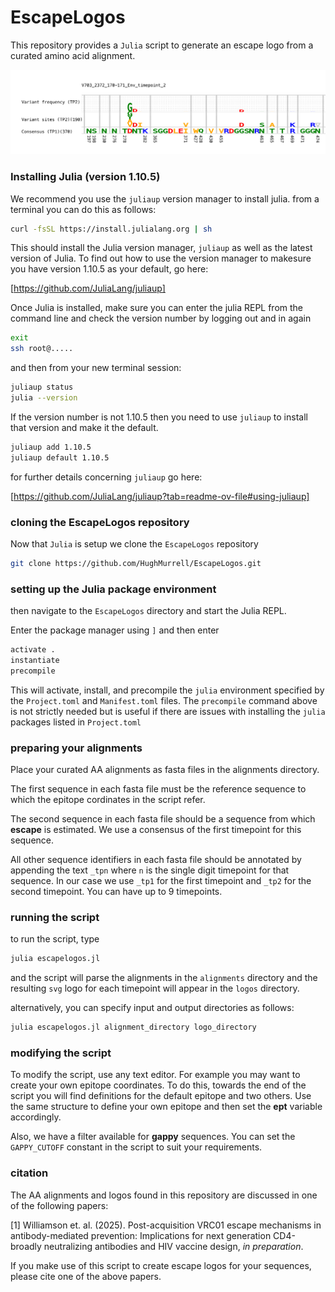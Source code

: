 # EscapeLogos

This repository provides a `Julia` script to generate an escape logo 
from a curated amino acid alignment.

![sample logo](escape.svg "logo showing escape at coords 279, 280 and 459 ")

### Installing Julia (version 1.10.5)

We recommend you use the `juliaup` version manager to install julia.
from a terminal you can do this as follows:

```bash
curl -fsSL https://install.julialang.org | sh
```

This should install the Julia version manager, `juliaup` as well as
the latest version of Julia. To find out how to use the version manager 
to makesure you have version 1.10.5 as your default, go here:

[https://github.com/JuliaLang/juliaup]

Once Julia is installed, make sure you can enter the julia REPL from 
the command line and check the version number by logging out and in again 

```bash
exit
ssh root@.....
```

and then from your new terminal session:

```bash
juliaup status
julia --version
```

If the version number is not 1.10.5 then you need to use `juliaup` to install
that version and make it the default. 

```bash
juliaup add 1.10.5
juliaup default 1.10.5
```

for further details concerning `juliaup` go here:

[https://github.com/JuliaLang/juliaup?tab=readme-ov-file#using-juliaup]

### cloning the EscapeLogos repository

Now that `Julia` is setup we clone the `EscapeLogos` repository

```bash
git clone https://github.com/HughMurrell/EscapeLogos.git
```

### setting up the Julia package environment

then navigate to the `EscapeLogos` directory and start the 
Julia REPL. 

Enter the package manager using `]` and then enter

```julia
activate .
instantiate
precompile
```

This will activate, install, and precompile the `julia` environment
specified by the  `Project.toml` and `Manifest.toml` files. 
The `precompile` command above is not strictly needed but is useful 
if there are issues with installing the `julia` packages listed in
`Project.toml`

### preparing your alignments

Place your curated AA alignments as fasta files in the alignments directory. 

The first sequence in each fasta file must be the reference sequence
to which the epitope cordinates in the script refer.

The second sequence in each fasta file should be a sequence from which
**escape** is estimated. We use a consensus of the first timepoint for
this sequence.

All other sequence identifiers in each fasta file should be annotated by
appending the text `_tpn` where `n` is the single digit timepoint for 
that sequence. In our case we use `_tp1` for the first timepoint and 
`_tp2` for the second timepoint. You can have up to 9 timepoints.

### running the script

to run the script, type

```julia
julia escapelogos.jl
```
and the script will parse the alignments in the `alignments` directory 
and the resulting `svg` logo for each timepoint will appear in the
`logos` directory.

alternatively, you can specify input and output directories as follows:

```julia
julia escapelogos.jl alignment_directory logo_directory
```

### modifying the script

To modify the script, use any text editor. For example you may want to
create your own epitope coordinates. To do this, towards the end of the
script you will find definitions for the default epitope and two others.
Use the same structure to define your own epitope and then set the **ept**
variable accordingly.

Also, we have a filter available for **gappy** sequences. You can set 
the `GAPPY_CUTOFF` constant in the script to suit your requirements.

### citation

The AA alignments and logos found in this repository are discussed in
one of the following papers:

<a id="1">[1]</a> 
Williamson et. al. (2025). 
Post-acquisition VRC01 escape mechanisms in antibody-mediated prevention:
Implications for next generation CD4-broadly neutralizing antibodies and 
HIV vaccine design,
*in preparation*.

If you make use of this script to create escape logos for your sequences,
please cite one of the above papers.
